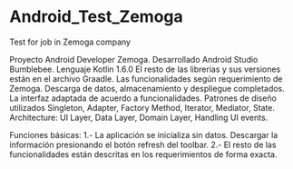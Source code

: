 # Android_Test_Zemoga
Test for job in Zemoga company

Proyecto Android Developer Zemoga. Desarrollado Android Studio Bumblebee. Lenguaje Kotlin 1.6.0 El resto de las librerias y sus versiones están en el archivo Graadle. Las funcionalidades según requerimiento de Zemoga. Descarga de datos, almacenamiento y despliegue completados. La interfaz adaptada de acuerdo a funcionalidades. 
Patrones de diseño utilizados Singleton, Adapter, Factory Method, Iterator, Mediator, State.
Architecture: UI Layer, Data Layer, Domain Layer, Handling UI events.

Funciones básicas:
  1.- La aplicación se inicializa sin datos. Descargar la información presionando el botón refresh del toolbar.
  2.- El resto de las funcionalidades están descritas en los requerimientos de forma exacta.
